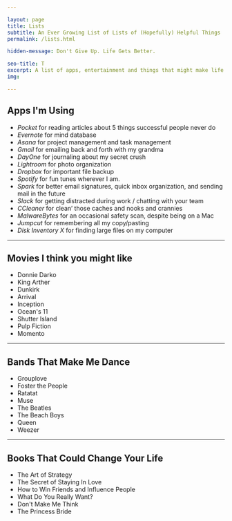 ```yaml
---

layout: page
title: Lists
subtitle: An Ever Growing List of Lists of (Hopefully) Helpful Things
permalink: /lists.html

hidden-message: Don't Give Up. Life Gets Better.

seo-title: T
excerpt: A list of apps, entertainment and things that might make life more interesting for you. Feel free to share with your friends, family, and enemies.
img:

---
```


## Apps I'm Using

- *Pocket* for reading articles about 5 things successful people never do
- *Evernote* for mind database
- *Asana* for project management and task management
- *Gmail* for emailing back and forth with my grandma
- *DayOne* for journaling about my secret crush
- *Lightroom* for photo organization
- *Dropbox* for important file backup
- *Spotify* for fun tunes wherever I am.
- *Spark* for better email signatures, quick inbox organization, and sending mail in the future
- *Slack* for getting distracted during work / chatting with your team
- *CCleaner* for clean’ those caches and nooks and crannies
- *MalwareBytes* for an occasional safety scan, despite being on a Mac
- *Jumpcut* for remembering all my copy/pasting
- *Disk Inventory X* for finding large files on my computer

---

## Movies I think you might like

- Donnie Darko
- King Arther
- Dunkirk
- Arrival
- Inception
- Ocean's 11
- Shutter Island
- Pulp Fiction
- Momento

---

## Bands That Make Me Dance

- Grouplove
- Foster the People
- Ratatat
- Muse
- The Beatles
- The Beach Boys
- Queen
- Weezer

---

## Books That Could Change Your Life

- The Art of Strategy
- The Secret of Staying In Love
- How to Win Friends and Influence People
- What Do You Really Want?
- Don't Make Me Think
- The Princess Bride
